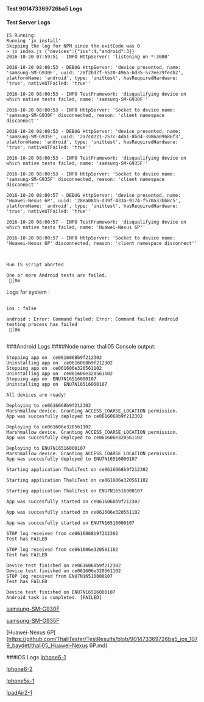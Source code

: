 #### Test 901473369726ba5 Logs

#### Test Server Logs
```
IS Running:
Running 'jx install'
Skipping the log for NPM since the exitCode was 0
> jx index.js {"devices":{"ios":4,"android":3}}
2016-10-20 07:59:51 - INFO HttpServer: 'listening on *:3000'

2016-10-20 08:00:53 - DEBUG HttpServer: 'device presented, name: 'samsung-SM-G930F', uuid: '28f2bd7f-6520-496a-bd35-572ee29fedb2', platformName: 'android', type: 'unittest', hasRequiredHardware: 'true', nativeUTFailed: 'true''

2016-10-20 08:00:53 - INFO TestFramework: 'disqualifying device on which native tests failed, name: 'samsung-SM-G930F''

2016-10-20 08:00:53 - INFO HttpServer: 'Socket to device name: 'samsung-SM-G930F' disconnected, reason: 'client namespace disconnect''

2016-10-20 08:00:53 - DEBUG HttpServer: 'device presented, name: 'samsung-SM-G935F', uuid: '2a7cd221-257c-4da1-8bd4-3986a09b86f3', platformName: 'android', type: 'unittest', hasRequiredHardware: 'true', nativeUTFailed: 'true''

2016-10-20 08:00:53 - INFO TestFramework: 'disqualifying device on which native tests failed, name: 'samsung-SM-G935F''

2016-10-20 08:00:53 - INFO HttpServer: 'Socket to device name: 'samsung-SM-G935F' disconnected, reason: 'client namespace disconnect''

2016-10-20 08:00:57 - DEBUG HttpServer: 'device presented, name: 'Huawei-Nexus 6P', uuid: '28ea0815-d39f-433a-9174-f570a33bb8c5', platformName: 'android', type: 'unittest', hasRequiredHardware: 'true', nativeUTFailed: 'true''

2016-10-20 08:00:57 - INFO TestFramework: 'disqualifying device on which native tests failed, name: 'Huawei-Nexus 6P''

2016-10-20 08:00:57 - INFO HttpServer: 'Socket to device name: 'Huawei-Nexus 6P' disconnected, reason: 'client namespace disconnect''


 
Run IS script aborted
 
One or more Android tests are failed.
 [0m

```


Logs for system : 
```

ios : false

android : Error: Command failed: Error: Command failed: Android testing process has failed
 [0m


```
###Android Logs
####Node name: thali05
Console output:
```
Stopping app on  ce0616068b9f212302
Uninstalling app on  ce0616068b9f212302
Stopping app on  ce061606e320561102
Uninstalling app on  ce061606e320561102
Stopping app on  ENU7N16516000107
Uninstalling app on  ENU7N16516000107

All devices are ready!

Deploying to ce0616068b9f212302
Marshmallow device. Granting ACCESS_COARSE_LOCATION permission.
App was succesfully deployed to ce0616068b9f212302

Deploying to ce061606e320561102
Marshmallow device. Granting ACCESS_COARSE_LOCATION permission.
App was succesfully deployed to ce061606e320561102

Deploying to ENU7N16516000107
Marshmallow device. Granting ACCESS_COARSE_LOCATION permission.
App was succesfully deployed to ENU7N16516000107

Starting application ThaliTest on ce0616068b9f212302

Starting application ThaliTest on ce061606e320561102

Starting application ThaliTest on ENU7N16516000107

App was succesfully started on ce0616068b9f212302

App was succesfully started on ce061606e320561102

App was succesfully started on ENU7N16516000107

STOP log received from ce0616068b9f212302
Test has FAILED

STOP log received from ce061606e320561102
Test has FAILED

Device test finished on ce0616068b9f212302 
Device test finished on ce061606e320561102 
STOP log received from ENU7N16516000107
Test has FAILED

Device test finished on ENU7N16516000107 
Android task is completed. [FAILED]
```
[samsung-SM-G930F](https://github.com/ThaliTester/TestResults/blob/901473369726ba5_ios_1079_baydet/thali05_samsung-SM-G930F.md)

[samsung-SM-G935F](https://github.com/ThaliTester/TestResults/blob/901473369726ba5_ios_1079_baydet/thali05_samsung-SM-G935F.md)

[Huawei-Nexus 6P](https://github.com/ThaliTester/TestResults/blob/901473369726ba5_ios_1079_baydet/thali05_Huawei-Nexus 6P.md)




###iOS Logs
[Iphone6-1](https://github.com/ThaliTester/TestResults/blob/901473369726ba5_ios_1079_baydet/iOS_Iphone6-1.md)

[Iphone6-2](https://github.com/ThaliTester/TestResults/blob/901473369726ba5_ios_1079_baydet/iOS_Iphone6-2.md)

[Iphone5s-1](https://github.com/ThaliTester/TestResults/blob/901473369726ba5_ios_1079_baydet/iOS_Iphone5s-1.md)

[IpadAir2-1](https://github.com/ThaliTester/TestResults/blob/901473369726ba5_ios_1079_baydet/iOS_IpadAir2-1.md)



